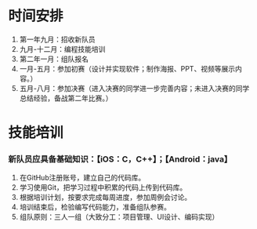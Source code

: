 # 时间安排
1. 第一年九月：招收新队员
2. 九月-十二月：编程技能培训
3. 第二年一月：组队报名
4. 一月-五月：参加初赛（设计并实现软件；制作海报、PPT、视频等展示内容。）
5. 五月-八月：参加决赛（进入决赛的同学进一步完善内容；未进入决赛的同学总结经验，备战第二年比赛。）

# 技能培训
### 新队员应具备基础知识：【iOS：C，C++】；【Android：java】
1. 在GitHub注册账号，建立自己的代码库。
2. 学习使用Git，把学习过程中积累的代码上传到代码库。
3. 根据培训计划，按要求完成每周进度，参加周例会讨论。
4. 培训结束后，检验编写代码能力，准备组队参赛。
5. 组队原则：三人一组（大致分工：项目管理、UI设计、编码实现）
